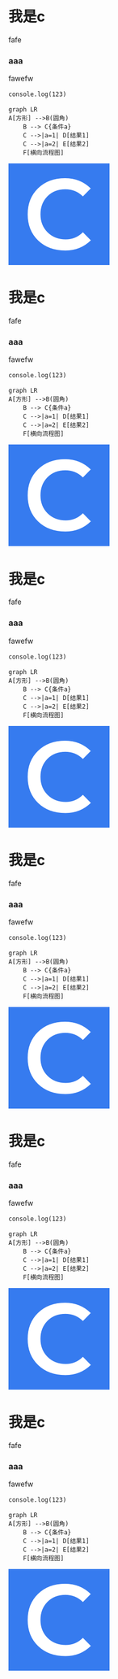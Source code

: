 # 我是c

fafe
### aaa
fawefw

```
console.log(123)
```

```mermaid
graph LR
A[方形] -->B(圆角)
    B --> C{条件a}
    C -->|a=1| D[结果1]
    C -->|a=2| E[结果2]
    F[横向流程图]
```
![图片](/assets/images/logo.png)

# 我是c

fafe
### aaa
fawefw

```
console.log(123)
```

```mermaid
graph LR
A[方形] -->B(圆角)
    B --> C{条件a}
    C -->|a=1| D[结果1]
    C -->|a=2| E[结果2]
    F[横向流程图]
```
![图片](/assets/images/logo.png)

# 我是c

fafe
### aaa
fawefw

```
console.log(123)
```

```mermaid
graph LR
A[方形] -->B(圆角)
    B --> C{条件a}
    C -->|a=1| D[结果1]
    C -->|a=2| E[结果2]
    F[横向流程图]
```
![图片](/assets/images/logo.png)

# 我是c

fafe
### aaa
fawefw

```
console.log(123)
```

```mermaid
graph LR
A[方形] -->B(圆角)
    B --> C{条件a}
    C -->|a=1| D[结果1]
    C -->|a=2| E[结果2]
    F[横向流程图]
```
![图片](/assets/images/logo.png)

# 我是c

fafe
### aaa
fawefw

```
console.log(123)
```

```mermaid
graph LR
A[方形] -->B(圆角)
    B --> C{条件a}
    C -->|a=1| D[结果1]
    C -->|a=2| E[结果2]
    F[横向流程图]
```
![图片](/assets/images/logo.png)

# 我是c

fafe
### aaa
fawefw

```
console.log(123)
```

```mermaid
graph LR
A[方形] -->B(圆角)
    B --> C{条件a}
    C -->|a=1| D[结果1]
    C -->|a=2| E[结果2]
    F[横向流程图]
```
![图片](/assets/images/logo.png)

